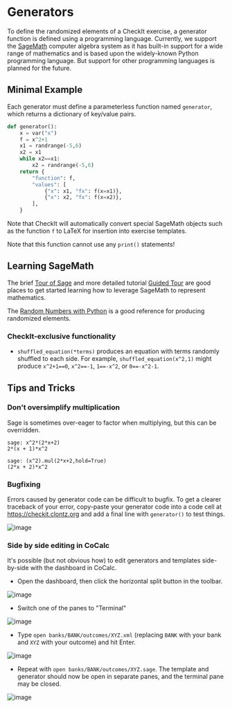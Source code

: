 # Generators

To define the randomized elements of a CheckIt exercise, a generator
function is defined using a programming language. Currently, we support
the [SageMath](https://www.sagemath.org/) computer algebra system
as it has built-in support for a wide range of mathematics and is
based upon the widely-known Python programming language. But support
for other programming languages is planned for the future.

## Minimal Example

Each generator must define a parameterless function named `generator`, which
returns a dictionary of key/value pairs.

```python
def generator():
    x = var("x")
    f = x^2+1
    x1 = randrange(-5,6)
    x2 = x1
    while x2==x1:
        x2 = randrange(-5,6)
    return {
        "function": f,
        "values": [
            {"x": x1, "fx": f(x=x1)},
            {"x": x2, "fx": f(x=x2)},
        ],
    }
```

Note that CheckIt will automatically convert special SageMath objects such as the
function `f` to LaTeX for insertion into exercise templates.

Note that this function cannot use any `print()` statements!

## Learning SageMath

The brief [Tour of Sage](https://doc.sagemath.org/html/en/a_tour_of_sage/index.html)
and more detailed tutorial [Guided Tour](https://doc.sagemath.org/html/en/tutorial/tour.html)
are good places to get started learning how to leverage SageMath to represent mathematics.

The [Random Numbers with Python](https://doc.sagemath.org/html/en/reference/misc/sage/misc/prandom.html)
is a good reference for producing randomized elements.

### CheckIt-exclusive functionality

- `shuffled_equation(*terms)` produces an equation with terms randomly shuffled to each side. For example,
  `shuffled_equation(x^2,1)` might produce `x^2+1==0`, `x^2==-1`, `1==-x^2`, or `0==-x^2-1`.

## Tips and Tricks

### Don't oversimplify multiplication

Sage is sometimes over-eager to factor when multiplying, but this can be overridden.

```
sage: x^2*(2*x+2)
2*(x + 1)*x^2
```

```
sage: (x^2).mul(2*x+2,hold=True)
(2*x + 2)*x^2
```

### Bugfixing

Errors caused by generator code can be difficult to bugfix. To get a clearer traceback of your error,
copy-paste your generator code into a code cell at <https://checkit.clontz.org> and add a final
line with `generator()` to test things.

![image](https://user-images.githubusercontent.com/1559632/126003922-c30686d5-93de-4a8f-bca7-4ef2ec7dcbb3.png)

### Side by side editing in CoCalc

It's possible (but not obvious how) to edit generators and templates side-by-side with the dashboard in CoCalc.

- Open the dashboard, then click the horizontal split button in the toolbar.

![image](https://user-images.githubusercontent.com/1559632/126040861-cb4c0e8b-5c3d-43e2-81e4-8a39369ec32d.png)

- Switch one of the panes to "Terminal"

![image](https://user-images.githubusercontent.com/1559632/126040864-3d13ae69-9c75-4570-9b0b-63b685ab5933.png)

- Type `open banks/BANK/outcomes/XYZ.xml` (replacing `BANK` with your bank and `XYZ` with your outcome) and hit Enter.

![image](https://user-images.githubusercontent.com/1559632/126040957-517a198d-7304-40f1-9d3c-478ff59951ba.png)

- Repeat with `open banks/BANK/outcomes/XYZ.sage`. The template and generator should now be open in separate panes, and the terminal pane may be closed.

![image](https://user-images.githubusercontent.com/1559632/126040904-0b8370ae-55f9-452e-a588-f5d87f4d10e9.png)


